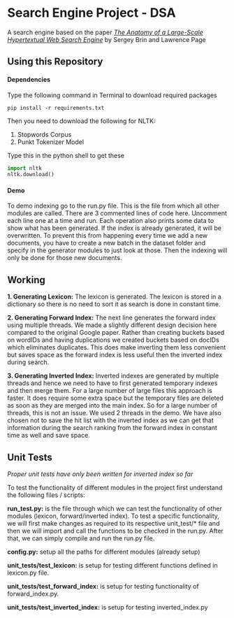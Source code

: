 # Search Engine Project - DSA
A search engine based on the paper [*The Anatomy of a Large-Scale Hypertextual Web Search Engine*](http://infolab.stanford.edu/~backrub/google.html) by Sergey Brin and Lawrence Page

## Using this Repository

#### Dependencies
Type the following command in Terminal to download required packages
	
	pip install -r requirements.txt

Then you need to download the following for NLTK:
	
1. Stopwords Corpus
2. Punkt Tokenizer Model

Type this in the python shell to get these

```python
import nltk
nltk.download()
```
#### Demo
To demo indexing go to the run.py file. This is the file
from which all other modules are called. There are 3 commented lines of code here.
Uncomment each line one at a time and run. Each operation also prints some data to
show what has been generated.
If the index is already generated, it will be overwritten. To prevent this from
happening every time we add a new documents, you have to create a new batch in
the dataset folder and specify in the generator modules to just look at those. Then
the indexing will only be done for those new documents.

## Working
__1. Generating Lexicon:__
The lexicon is generated. The lexicon is stored in a dictionary so there is no
need to sort it as search is done in constant time.

__2. Generating Forward Index:__
The next line generates the forward index using multiple threads. We made a
slightly different design decision here compared to the original Google paper.
Rather than creating buckets based on wordIDs and having duplications we
created buckets based on docIDs which eliminates duplicates. This does make
inverting them less convenient but saves space as the forward index is less
useful then the inverted index during search.

__3. Generating Inverted Index:__
Inverted indexes are generated by multiple threads and hence we need to
have to first generated temporary indexes and then merge them. For a large
number of large files this approach is faster. It does require some extra space
but the temporary files are deleted as soon as they are merged into the main
index. So for a large number of threads, this is not an issue. We used 2
threads in the demo.
We have also chosen not to save the hit list with the inverted index as we can
get that information during the search ranking from the forward index in
constant time as well and save space.


## Unit Tests

*Proper unit tests have only been written for inverted index so far*

To test the functionality of different modules in the project first understand the
following files / scripts:

__run_test.py:__ is the file through which we can test the functionality of other
modules (lexicon, forward/inverted index). To test a specific functionality, we
will first make changes as required to its respective unit_test/* file and then
we will import and call the functions to be checked in the run.py. After that,
we can simply compile and run the run.py file.

__config.py:__ setup all the paths for different modules (already setup)

__unit_tests/test_lexicon:__ is setup for testing different functions defined in
lexicon.py file.

__unit_tests/test_forward_index:__ is setup for testing functionality of
forward_index.py.

__unit_tests/test_inverted_index:__ is setup for testing inverted_index.py
